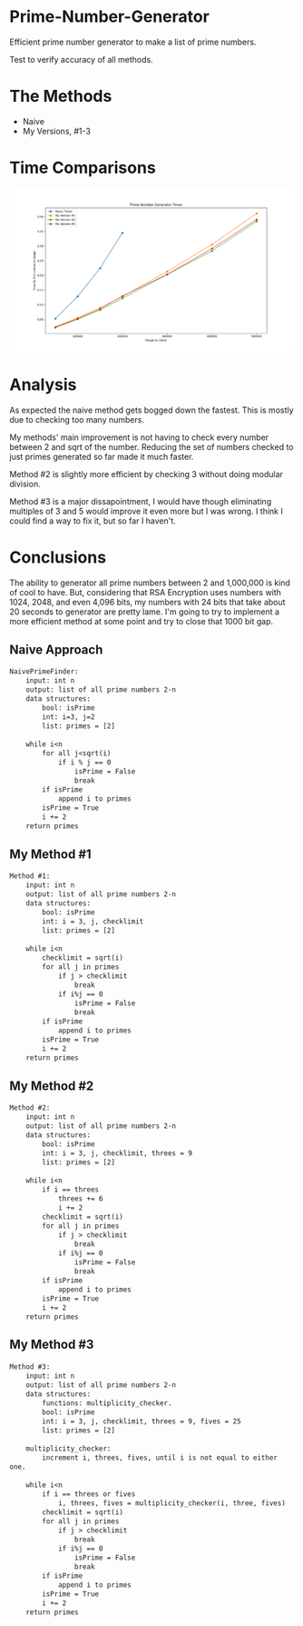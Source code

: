 # Prime-Number-Generator
Efficient prime number generator to make a list of prime numbers.

Test to verify accuracy of all methods.

# The Methods
* Naive
* My Versions, #1-3

# Time Comparisons
![Graph of Times of Methods](https://github.com/henrydhall/Prime-Number-Generator/blob/main/Figures/Figure_1.png)

# Analysis
As expected the naive method gets bogged down the fastest. This is mostly due to checking too many numbers.

My methods' main improvement is not having to check every number between 2 and sqrt of the number. Reducing 
the set of numbers checked to just primes generated so far made it much faster.

Method #2 is slightly more efficient by checking 3 without doing modular division.

Method #3 is a major dissapointment, I would have though eliminating multiples of 3 and 5 would improve it 
even more but I was wrong. I think I could find a way to fix it, but so far I haven't.

# Conclusions
The ability to generator all prime numbers between 2 and 1,000,000 is kind of cool to have. 
But, considering that RSA Encryption uses numbers with 1024, 2048, and even 4,096 bits, 
my numbers with 24 bits that take about 20 seconds to generator are pretty lame. I'm going to try to 
implement a more efficient method at some point and try to close that 1000 bit gap.

## Naive Approach
    NaivePrimeFinder:
        input: int n
        output: list of all prime numbers 2-n
        data structures:
            bool: isPrime
            int: i=3, j=2
            list: primes = [2]

        while i<n
            for all j<sqrt(i)
                if i % j == 0
                    isPrime = False
                    break
            if isPrime
                append i to primes
            isPrime = True
            i += 2
        return primes
            
## My Method #1
    Method #1:
        input: int n
        output: list of all prime numbers 2-n
        data structures:
            bool: isPrime
            int: i = 3, j, checklimit
            list: primes = [2]

        while i<n
            checklimit = sqrt(i)
            for all j in primes
                if j > checklimit
                    break
                if i%j == 0
                    isPrime = False
                    break
            if isPrime
                append i to primes
            isPrime = True
            i += 2
        return primes

## My Method #2
    Method #2:
        input: int n
        output: list of all prime numbers 2-n
        data structures:
            bool: isPrime
            int: i = 3, j, checklimit, threes = 9
            list: primes = [2]

        while i<n
            if i == threes
                threes += 6
                i += 2
            checklimit = sqrt(i)
            for all j in primes
                if j > checklimit
                    break
                if i%j == 0
                    isPrime = False
                    break
            if isPrime
                append i to primes
            isPrime = True
            i += 2
        return primes

## My Method #3
    Method #3:
        input: int n
        output: list of all prime numbers 2-n
        data structures:
            functions: multiplicity_checker.
            bool: isPrime
            int: i = 3, j, checklimit, threes = 9, fives = 25
            list: primes = [2]
        
        multiplicity_checker:
            increment i, threes, fives, until i is not equal to either one.

        while i<n
            if i == threes or fives
                i, threes, fives = multiplicity_checker(i, three, fives)
            checklimit = sqrt(i)
            for all j in primes
                if j > checklimit
                    break
                if i%j == 0
                    isPrime = False
                    break
            if isPrime
                append i to primes
            isPrime = True
            i += 2
        return primes
                
